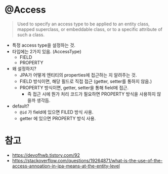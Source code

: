 # @Access
> Used to specify an access type to be applied to an entity class, mapped superclass, or embeddable class, or to a specific attribute of such a class.

- 특정 access type을 설정하는 것.
- 타입에는 2가지 있음. (AccessType)
    - FIELD
    - PROPERTY
- 왜 설정하지?
    - JPA가 어떻게 엔티티의 properties에 접근하는 지 알려주는 것.
    - FIELD 방식이면, 해당 필드로 직접 접근 (getter, setter를 통하지 않음.)
    - PROPERTY 방식이면, getter, setter을 통해 field에 접근.
        - 즉 접근 시에 뭔가 처리 코드가 필요하면 PROPERTY 방식을 사용하지 않을까 생각듬.
- default?
    - `@id` 가 field에 있으면 FILED 방식 사용.
    - getter 에 있으면 PROPERTY 방식 사용.


# 참고
- https://devofhwb.tistory.com/92
- https://stackoverflow.com/questions/19264871/what-is-the-use-of-the-access-annoation-in-jpa-means-at-the-entity-level